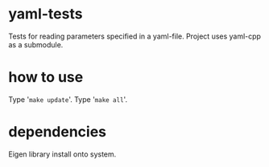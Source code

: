 yaml-tests
==========

Tests for reading parameters specified in a yaml-file.
Project uses yaml-cpp as a submodule.

how to use
==========

Type '`make update`'.
Type '`make all`'.

dependencies
============

Eigen library install onto system.
